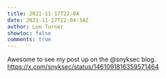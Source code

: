 ```yaml
---
title: 2021-11-17T22-04
date: 2021-11-17T22:04:34Z
author: Lee Turner
showtoc: false
comments: true
---
```


Awesome to see my post up on the @snyksec blog. https://x.com/snyksec/status/1461091816359571464

